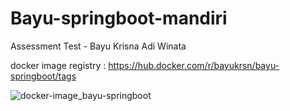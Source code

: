 # Bayu-springboot-mandiri

Assessment Test - Bayu Krisna Adi Winata

docker image registry : https://hub.docker.com/r/bayukrsn/bayu-springboot/tags

![docker-image_bayu-springboot](https://user-images.githubusercontent.com/96294690/170938946-db281164-980f-444a-a0b5-5f8e35e9fe8c.png)
